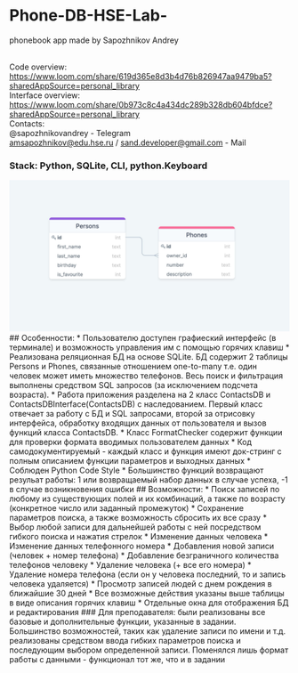 # Phone-DB-HSE-Lab-
phonebook app made by Sapozhnikov Andrey

<br />Code overview: 
<br />https://www.loom.com/share/619d365e8d3b4d76b826947aa9479ba5?sharedAppSource=personal_library
<br />Interface overview:
<br />https://www.loom.com/share/0b973c8c4a434dc289b328db604bfdce?sharedAppSource=personal_library
<br />Contacts: 
<br />@sapozhnikovandrey - Telegram
<br />amsapozhnikov@edu.hse.ru / sand.developer@gmail.com - Mail
### Stack: Python, SQLite, CLI, python.Keyboard
<img src=BD%20Structure.jpg widht=100>
## Особенности:
* Пользователю доступен графиеский интерфейс (в терминале) и возможность управления им с помощью горячих клавиш
* Реализована реляционная БД на основе SQLite. БД содержит 2 таблицы Persons и Phones, связанные отношением one-to-many т.е. один человек может иметь множество телефонов. Весь поиск и фильтрация выполнены средством SQL запросов (за исключением подсчета возраста).
* Работа приложения разделена на 2 класс ContactsDB и ContactsDBInterface(ContactsDB) с наследованием. Первый класс отвечает за работу с БД и SQL запросами, второй за отрисовку интерфейса, обработку входящих данных от пользователя и вызов функций класса ContactsDB.
* Класс FormatChecker содержит функции для проверки формата вводимых пользователем данных
* Код самодокументируемый - каждый класс и функция имеют док-стринг с полным описанием функции параметров и выходных данных
* Соблюден Python Code Style
* Большинство функций возвращают резульат работы: 1 или возвращаемый набор данных в случае успеха, -1 в случае возникновения ошибки
## Возможности:
* Поиск записей по любому из существующих полей и их комбинаций, а также по возрасту (конкретное число или заданный промежуток)
* Сохранение параметров поиска, а также возможность сбросить их все сразу
* Выбор любой записи для дальнейшей работы с ней посредством гибкого поиска и нажатия стрелок
* Изменение данных человека
* Изменение данных телефонного номера
* Добавления новой записи (человек + номер телефона)
* Добавление безграничного количества телефонов человеку
* Удаление человека (+ все его номера)
* Удаление номера телефона (если он у человека последний, то и запись человека удаляется)
* Просмотр записей людей с днем рождения в ближайшие 30 дней
* Все возможные действия указаны выше таблицы в виде описания горячих клавиш
* Отдельные окна для отображения БД и редактирования
### Для преподавателя: 
были реализованы все базовые и дополнительные функции, указанные в задании. Большинство возможностей, таких как удаление записи по имени и т.д. реализованы средством ввода гибких параметров поиска и последующим выбором определенной записи. Поменялся лишь формат работы с данными - функционал тот же, что и в задании
